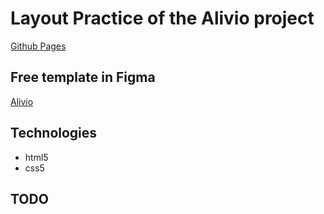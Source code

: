 # Layout Practice of the Alivio project

<a href="https://vivalavoka.github.io/alivio/" target="_blank">Github Pages</a>

## Free template in Figma

<a href="https://www.uistore.design/items/alivio-landing-page-for-figma/" target="_blank">Alivio</a>

## Technologies

- html5
- css5

## TODO

